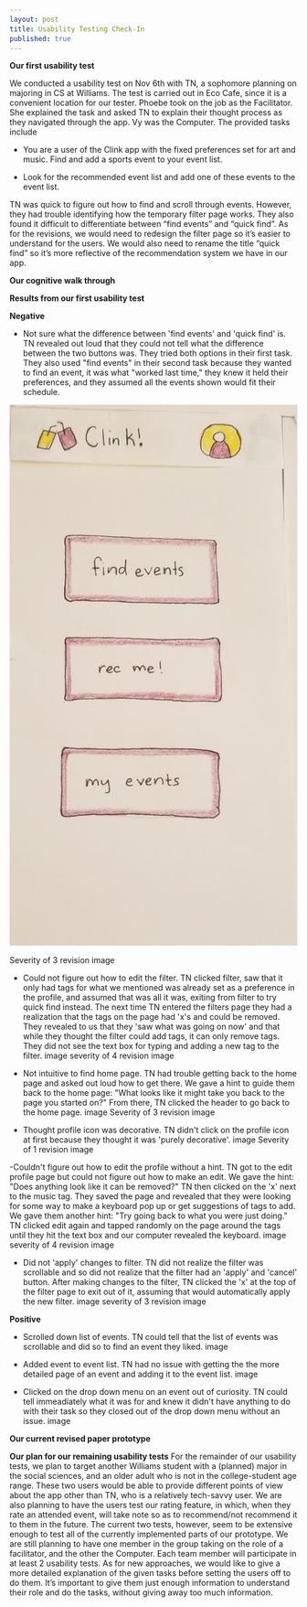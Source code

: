```yaml
---
layout: post
title: Usability Testing Check-In
published: true
---
```


**Our first usability test**

We conducted a usability test on Nov 6th with TN, a sophomore planning on majoring in CS at Williams. The test is carried out in Eco Cafe, since it is a convenient location for our tester. Phoebe took on the job as the Facilitator. She explained the task and asked TN to explain their thought process as they navigated through the app. Vy was the Computer. The provided tasks include

- You are a user of the Clink app with the fixed preferences set for art and music. Find and add a sports event to your event list.

- Look for the recommended event list and add one of these events to the event list.

TN was quick to figure out how to find and scroll through events. However, they had trouble identifying how the temporary filter page works. They also found it difficult to differentiate between “find events” and “quick find”.
As for the revisions, we would need to redesign the filter page so it’s easier to understand for the users. We would also need to rename the title “quick find” so it’s more reflective of the recommendation system we have in our app.


**Our cognitive walk through**

**Results from our first usability test**

**Negative**

- Not sure what the difference between 'find events' and 'quick find' is. TN revealed out loud that they could not tell what the difference between the two buttons was. They tried both options in their first task. They also used "find events" in their second task because they wanted to find an event, it was what "worked last time," they knew it held their preferences, and they assumed all the events shown would fit their schedule.

![](/img/Paper_prototype_1.jpg)

Severity of 3
revision image

- Could not figure out how to edit the filter. TN clicked filter, saw that it only had tags for what we mentioned was already set as a preference in the profile, and assumed that was all it was, exiting from filter to try quick find instead. The next time TN entered the filters page they had a realization that the tags on the page had 'x's and could be removed. They revealed to us that they 'saw what was going on now' and that while they thought the filter could add tags, it can only remove tags. They did not see the text box for typing and adding a new tag to the filter.
image
severity of 4
revision image

- Not intuitive to find home page. TN had trouble getting back to the home page and asked out loud how to get there. We gave a hint to guide them back to the home page: "What looks like it might take you back to the page you started on?" From there, TN clicked the header to go back to the home page.
image
Severity of 3
revision image

- Thought profile icon was decorative. TN didn't click on the profile icon at first because they thought it was 'purely decorative'.
image
Severity of 1
revision image

-Couldn't figure out how to edit the profile without a hint. TN got to the edit profile page but could not figure out how to make an edit. We gave the hint: "Does anything look like it can be removed?" TN then clicked on the 'x' next to the music tag. They saved the page and revealed that they were looking for some way to make a keyboard pop up or get suggestions of tags to add. We gave them another hint: "Try going back to what you were just doing." TN clicked edit again and tapped randomly on the page around the tags until they hit the text box and our computer revealed the keyboard.
image
severity of 4
revision image

- Did not 'apply' changes to filter. TN did not realize the filter was scrollable and so did not realize that the filter had an 'apply' and 'cancel' button. After making changes to the filter, TN clicked the 'x' at the top of the filter page to exit out of it, assuming that would automatically apply the new filter.
image
severity of 3
revision image

**Positive**

- Scrolled down list of events. TN could tell that the list of events was scrollable and did so to find an event they liked.
image

- Added event to event list. TN had no issue with getting the the more detailed page of an event and adding it to the event list.
image

- Clicked on the drop down menu on an event out of curiosity. TN could tell immeadiately what it was for and knew it didn't have anything to do with their task so they closed out of the drop down menu without an issue.
image


**Our current revised paper prototype**

**Our plan for our remaining usability tests**
For the remainder of our usability tests, we plan to target another Williams student with a (planned) major in the social sciences, and an older adult who is not in the college-student age range. These two users would be able to provide different points of view about the app other than TN, who is a relatively tech-savvy user.  We are also planning to have the users test our rating feature, in which, when they rate an attended event, will take note so as to recommend/not recommend it to them in the future. The current two tests, however, seem to be extensive enough to test all of the currently implemented parts of our prototype. We are still planning to have one member in the group taking on the role of a facilitator, and the other the Computer. Each team member will participate in at least 2 usability tests. As for new approaches, we would like to give a more detailed explanation of the given tasks before setting the users off to do them. It’s important to give them just enough information to understand their role and do the tasks, without giving away too much information.
